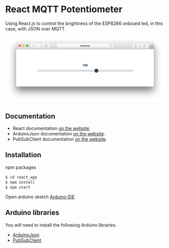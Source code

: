 # React MQTT  Potentiometer
Using React.js to control the brightness of the ESP8266 onboard led,
in this case, with JSON over MQTT.

![Browser Slicer](/screenshot.png?raw=true)

## Documentation

- React documentation [on the website](https://reactjs.org/docs).
- ArduinoJson documentation [on the website](https://arduinojson.org/doc).
- PubSubClient documentation [on the website](https://pubsubclient.knolleary.net/api.html).

##  Installation
npm packages
```
$ cd react_app
$ npm install
$ npm start
```
Open arduino sketch [Arduino IDE](https://www.arduino.cc/en/Main/Software)

## Arduino libraries
You will need to install the following Arduino libraries.
*  [ArduinoJson](https://arduinojson.org/doc/installation)
*  [PubSubClient](https://github.com/knolleary/pubsubclient)
